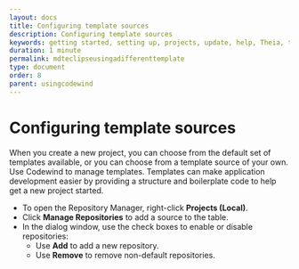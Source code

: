 ```yaml
---
layout: docs
title: Configuring template sources
description: Configuring template sources
keywords: getting started, setting up, projects, update, help, Theia, test, edit, Theia editor, using own IDE, empty page, refresh, credentials, default editor, Node.js profiling support, code highlighting, JavaScript file, template source
duration: 1 minute
permalink: mdteclipseusingadifferenttemplate
type: document
order: 8
parent: usingcodewind
---
```


# Configuring template sources

When you create a new project, you can choose from the default set of templates available, or you can choose from a template source of your own. Use Codewind to manage templates. Templates can make application development easier by providing a structure and boilerplate code to help get a new project started.

- To open the Repository Manager, right-click **Projects (Local)**.
- Click **Manage Repositories** to add a source to the table.
- In the dialog window, use the check boxes to enable or disable repositories:
  - Use **Add** to add a new repository.
  - Use **Remove** to remove non-default repositories.